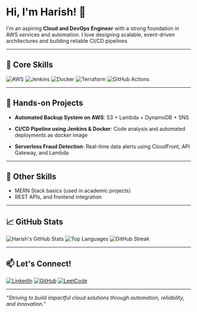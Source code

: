 # Hi, I'm Harish! 👋

I'm an aspiring **Cloud and DevOps Engineer** with a strong foundation in AWS services and automation. I love designing scalable, event-driven architectures and building reliable CI/CD pipelines.

---

## 🚀 Core Skills
![AWS](https://drive.google.com/file/d/1StQGriNvP0d-QS6nahf1R8WQ1WpiZRqt/view?usp=drive_link)
![Jenkins](https://img.shields.io/badge/Jenkins-D24939?style=for-the-badge&logo=jenkins&logoColor=white)
![Docker](https://img.shields.io/badge/Docker-2496ED?style=for-the-badge&logo=docker&logoColor=white)
![Terraform](https://img.shields.io/badge/Terraform-623CE4?style=for-the-badge&logo=terraform&logoColor=white)
![GitHub Actions](https://img.shields.io/badge/GitHub_Actions-2088FF?style=for-the-badge&logo=github-actions&logoColor=white)

---

## 🧪 Hands-on Projects
- **Automated Backup System on AWS**: S3 + Lambda + DynamoDB + SNS  
- **CI/CD Pipeline using Jenkins & Docker**: Code analysis and automated deployments as docker image
  
- **Serverless Fraud Detection**: Real-time data alerts using CloudFront, API Gateway, and Lambda

---

## 📌 Other Skills
- MERN Stack basics (used in academic projects)  
- REST APIs, and frontend integration  

---

## 📈 GitHub Stats

![Harish's GitHub Stats](https://github-readme-stats.vercel.app/api?username=harish284&show_icons=true&theme=radical)
![Top Languages](https://github-readme-stats.vercel.app/api/top-langs/?username=harish284&layout=compact&theme=radical)
![GitHub Streak](https://github-readme-streak-stats.herokuapp.com?user=harish284&theme=radical)

---

## 📫 Let's Connect!

[![LinkedIn](https://img.shields.io/badge/LinkedIn-blue?style=for-the-badge&logo=linkedin&logoColor=white)](https://www.linkedin.com/in/harish-s-0a7653259/)
[![GitHub](https://img.shields.io/badge/GitHub-grey?style=for-the-badge&logo=github&logoColor=white)](https://github.com/harish284)
[![LeetCode](https://img.shields.io/badge/LeetCode-FFA116?style=for-the-badge&logo=leetcode&logoColor=black)](https://leetcode.com/u/harish_2810/)

---

_“Striving to build impactful cloud solutions through automation, reliability, and innovation.”_

<!--
**harish284/harish284** is a ✨ _special_ ✨ repository because its `README.md` (this file) appears on your GitHub profile.

Here are some ideas to get you started:

- 🔭 I’m currently working on ...
- 🌱 I’m currently learning ...
- 👯 I’m looking to collaborate on ...
- 🤔 I’m looking for help with ...
- 💬 Ask me about ...
- 📫 How to reach me: ...
- 😄 Pronouns: ...
- ⚡ Fun fact: ...
-->
